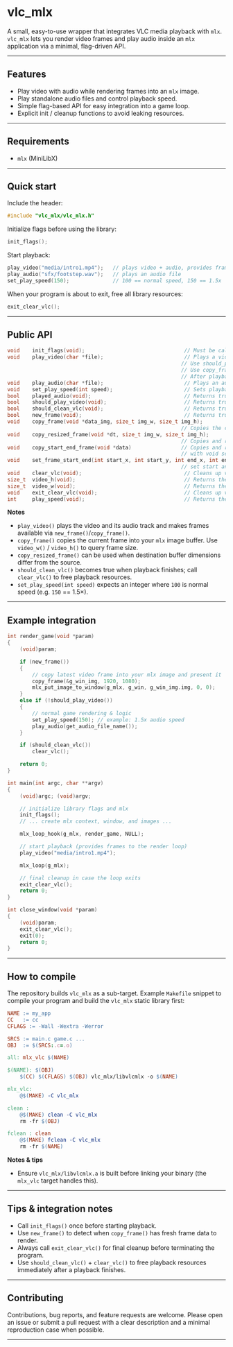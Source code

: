 # vlc\_mlx

A small, easy-to-use wrapper that integrates VLC media playback with `mlx`.
`vlc_mlx` lets you render video frames and play audio inside an `mlx` application via a minimal, flag-driven API.

---

## Features

* Play video with audio while rendering frames into an `mlx` image.
* Play standalone audio files and control playback speed.
* Simple flag-based API for easy integration into a game loop.
* Explicit init / cleanup functions to avoid leaking resources.

---

## Requirements

* `mlx` (MiniLibX)

---

## Quick start

Include the header:

```c
#include "vlc_mlx/vlc_mlx.h"
```

Initialize flags before using the library:

```c
init_flags();
```

Start playback:

```c
play_video("media/intro1.mp4");   // plays video + audio, provides frames to render
play_audio("sfx/footstep.wav");   // plays an audio file
set_play_speed(150);              // 100 == normal speed, 150 == 1.5x
```

When your program is about to exit, free all library resources:

```c
exit_clear_vlc();
```

---

## Public API

```c
void    init_flags(void);                                // Must be called first before using vlc_mlx
void    play_video(char *file);                          // Plays a video with audio and provides its frames.
                                                        // Use should_play_video() and new_frame() to check playback status and frame availability.
                                                        // Use copy_frame() or copy_resized_frame() to copy the frame into a t_data image.
                                                        // After playback, call should_clean_vlc() and clear_vlc() to clean up.
void    play_audio(char *file);                          // Plays an audio file
void    set_play_speed(int speed);                       // Sets playback speed (100 = normal, 200 = double, etc.)
bool    played_audio(void);                              // Returns true if an audio file is currently playing
bool    should_play_video(void);                         // Returns true if a video is currently playing
bool    should_clean_vlc(void);                          // Returns true if vlc_mlx needs cleanup after playing a video
bool    new_frame(void);                                 // Returns true if a new frame is available
void    copy_frame(void *data_img, size_t img_w, size_t img_h);          
                                                        // Copies the current frame into a t_data image
void    copy_resized_frame(void *dt, size_t img_w, size_t img_h);  
                                                        // Copies and resizes the current frame into a t_data image
void	copy_start_end_frame(void *data)                // Copies and resizes the current frame into a t_data image
                                                        // with void set_frame_start_end you set the start, end of the frame in the image
void	set_frame_start_end(int start_x, int start_y, int end_x, int end_y);
                                                        // set start and end of the frame to use it with function copy_start_end_frame
void    clear_vlc(void);                                 // Cleans up vlc_mlx after video playback
size_t  video_h(void);                                   // Returns the current video height
size_t  video_w(void);                                   // Returns the current video width
void    exit_clear_vlc(void);                            // Cleans up vlc_mlx before exiting the program
int     play_speed(void);                                // Returns the current playback speed set by set_play_speed()
```

**Notes**

* `play_video()` plays the video and its audio track and makes frames available via `new_frame()`/`copy_frame()`.
* `copy_frame()` copies the current frame into your `mlx` image buffer. Use `video_w()` / `video_h()` to query frame size.
* `copy_resized_frame()` can be used when destination buffer dimensions differ from the source.
* `should_clean_vlc()` becomes true when playback finishes; call `clear_vlc()` to free playback resources.
* `set_play_speed(int speed)` expects an integer where `100` is normal speed (e.g. `150` == 1.5×).

---

## Example integration

```c
int render_game(void *param)
{
    (void)param;

    if (new_frame())
    {
        // copy latest video frame into your mlx image and present it
        copy_frame(&g_win_img, 1920, 1080);
        mlx_put_image_to_window(g_mlx, g_win, g_win_img.img, 0, 0);
    }
    else if (!should_play_video())
    {
        // normal game rendering & logic
        set_play_speed(150); // example: 1.5x audio speed
        play_audio(get_audio_file_name());
    }

    if (should_clean_vlc())
        clear_vlc();

    return 0;
}

int main(int argc, char **argv)
{
    (void)argc; (void)argv;

    // initialize library flags and mlx
    init_flags();
    // ... create mlx context, window, and images ...

    mlx_loop_hook(g_mlx, render_game, NULL);

    // start playback (provides frames to the render loop)
    play_video("media/intro1.mp4");

    mlx_loop(g_mlx);

    // final cleanup in case the loop exits
    exit_clear_vlc();
    return 0;
}

int close_window(void *param)
{
    (void)param;
    exit_clear_vlc();
    exit(0);
    return 0;
}
```

---

## How to compile

The repository builds `vlc_mlx` as a sub-target. Example `Makefile` snippet to compile your program and build the `vlc_mlx` static library first:

```makefile
NAME := my_app
CC   := cc
CFLAGS := -Wall -Wextra -Werror 

SRCS := main.c game.c ...
OBJ  := $(SRCS:.c=.o)

all: mlx_vlc $(NAME)

$(NAME): $(OBJ)
	$(CC) $(CFLAGS) $(OBJ) vlc_mlx/libvlcmlx -o $(NAME)

mlx_vlc:
	@$(MAKE) -C vlc_mlx

clean :
	@$(MAKE) clean -C vlc_mlx
	rm -fr $(OBJ)

fclean : clean
	@$(MAKE) fclean -C vlc_mlx
	rm -fr $(NAME)

```

**Notes & tips**

* Ensure `vlc_mlx/libvlcmlx.a` is built before linking your binary (the `mlx_vlc` target handles this).

---

## Tips & integration notes

* Call `init_flags()` once before starting playback.
* Use `new_frame()` to detect when `copy_frame()` has fresh frame data to render.
* Always call `exit_clear_vlc()` for final cleanup before terminating the program.
* Use `should_clean_vlc()` + `clear_vlc()` to free playback resources immediately after a playback finishes.

---

## Contributing

Contributions, bug reports, and feature requests are welcome. Please open an issue or submit a pull request with a clear description and a minimal reproduction case when possible.

---
